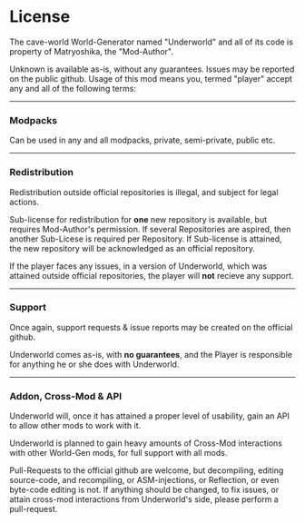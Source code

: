 # License
The cave-world World-Generator named "Underworld" and all of its code is property of Matryoshika, the "Mod-Author".

Unknown is available as-is, without any guarantees. Issues may be reported on the public github. Usage of this mod means you, termed "player" 
accept any and all of the following terms:

------

### Modpacks
Can be used in any and all modpacks, private, semi-private, public etc.

---

### Redistribution

Redistribution outside official repositories is illegal, and subject for legal actions.

Sub-license for redistribution for **one** new repository is available, but requires Mod-Author's permission. If several Repositories are 
aspired, then another Sub-Licese is required per Repository. If Sub-license is attained, the new repository will be acknowledged as an 
official repository.

If the player faces any issues, in a version of Underworld, which was attained outside official repositories, the player will **not** recieve 
any support.

---

### Support

Once again, support requests & issue reports may be created on the official github.

Underworld comes as-is, with **no guarantees**, and the Player is responsible for anything he or she does with Underworld.

---

### Addon, Cross-Mod & API

Underworld will, once it has attained a proper level of usability, gain an API to allow other mods to work with it.

Underworld is planned to gain heavy amounts of Cross-Mod interactions with other World-Gen mods, for full support with all mods.

Pull-Requests to the official github are welcome, but decompiling, editing source-code, and recompiling, or ASM-injections, or Reflection, or 
even byte-code editing is not. If anything should be changed, to fix issues, or attain cross-mod interactions from Underworld's side, please 
perform a pull-request. 
